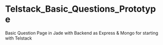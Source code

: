 # Telstack_Basic_Questions_Prototype
Basic Question Page in Jade with Backend as Express &amp; Mongo for starting with Telstack
